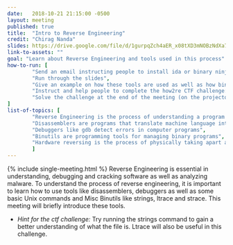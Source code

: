 ```yaml
---
date:   2018-10-21 21:15:00 -0500
layout: meeting
published: true
title:  "Intro to Reverse Engineering"
credit: "Chirag Nanda"
slides: https://drive.google.com/file/d/1gurpqZch4aER_x08tXD3mNOBzNdXa7LG/view
link-to-assets: ""
goal: "Learn about Reverse Engineering and tools used in this process"
how-to-run: [
        "Send an email instructing people to install ida or binary ninja",
        "Run through the slides",
        "Give an example on how these tools are used as well as how binutils like strings, ltrace and strace are used",
        "Instruct and help people to complete the how2re CTF challenge: (http://sigpwny.com/challenges#how2re)",
        "Solve the challenge at the end of the meeting (on the projector)"
]
list-of-topics: [
        "Reverse Engineering is the process of understanding a program's functionality and behavior",
        "Disassemblers are programs that translate machine language into assembly language",
        "Debuggers like gdb detect errors in computer programs",
        "Binutils are programming tools for managing binary programs",
        "Hardware reversing is the process of physically taking apart an engineered product"
        ]
---
```


{% include single-meeting.html  %}
Reverse Engineering is essential in understanding, debugging and cracking software as well as analyzing malware. To understand the process of reverse engineering, it is important to learn how to use tools like disassemblers, debuggers as well as some basic Unix commands and Misc Binutils like strings, ltrace and strace. This meeting will briefly introduce these tools.
* *Hint for the ctf challenge:* Try running the strings command to gain a better understanding of what the file is. Ltrace will also be useful in this challenge.
